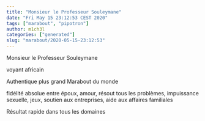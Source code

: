 ```yaml
---
title: "Monsieur le Professeur Souleymane"
date: "Fri May 15 23:12:53 CEST 2020"
tags: ["marabout", "pipotron"]
author: m1ch3l
categories: ["generated"]
slug: "marabout/2020-05-15-23:12:53"
---
```


Monsieur le Professeur Souleymane

voyant africain

Authentique plus grand Marabout du monde

fidélité absolue entre époux, amour, résout tous les problèmes, impuissance sexuelle, jeux, soutien aux entreprises, aide aux affaires familiales

Résultat rapide dans tous les domaines
